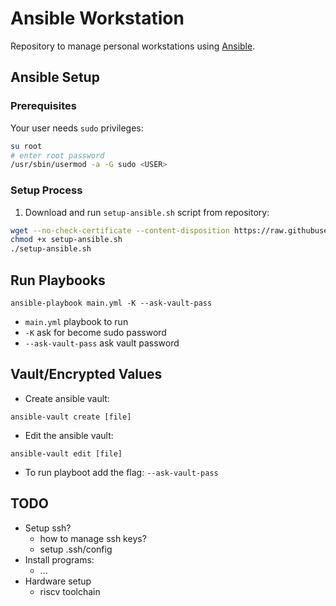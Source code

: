 # Ansible Workstation
Repository to manage personal workstations using
[Ansible](https://www.ansible.com/).

## Ansible Setup

### Prerequisites
Your user needs `sudo` privileges:
```Bash
su root
# enter root password
/usr/sbin/usermod -a -G sudo <USER>
```

### Setup Process
1. Download and run `setup-ansible.sh` script from repository:
```Bash
wget --no-check-certificate --content-disposition https://raw.githubusercontent.com/P-Miranda/ansible-workstation/main/setup-ansible.sh
chmod +x setup-ansible.sh
./setup-ansible.sh
```

## Run Playbooks
```
ansible-playbook main.yml -K --ask-vault-pass
```
- `main.yml` playbook to run
- `-K` ask for become sudo password
- `--ask-vault-pass` ask vault password

## Vault/Encrypted Values
- Create ansible vault:
```
ansible-vault create [file]
```
- Edit the ansible vault:
```
ansible-vault edit [file]
```
- To run playboot add the flag: `--ask-vault-pass`

## TODO
- Setup ssh?
    - how to manage ssh keys?
    - setup .ssh/config
- Install programs:
    - ...
- Hardware setup
    - riscv toolchain
